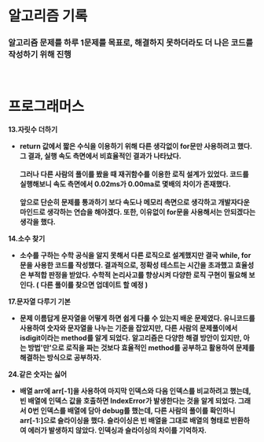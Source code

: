 # 알고리즘 기록

### 알고리즘 문제를 하루 1문제를 목표로, 해결하지 못하더라도 더 나은 코드를 작성하기 위해 진행
<br>

# 프로그래머스

<strong>13.자릿수 더하기</stront>
- return 값에서 짧은 수식을 이용하기 위해 다른 생각없이 for문만 사용하려고 했다. 그 결과, 실행 속도 측면에서 비효율적인 결과가 나타났다.<br>
<br>그러나 다른 사람의 풀이를 봤을 때 재귀함수를 이용한 로직 설계가 있었다. 코드를 실행해보니 속도 측면에서 0.02ms가 0.00ma로 몇배의 차이가 존재했다.<br>
<br>앞으로 단순히 문제를 통과하기 보다 속도나 메모리 측면으로 생각하고 개발자다운 마인드로 생각하는 연습을 해야겠다. 또한, 이유없이 for문을 사용해서는 안되겠다는 생각을 했다.

<strong>14.소수 찾기</stront>
- 소수를 구하는 수학 공식을 알지 못해서 다른 로직으로 설계했지만 결국 while, for문을 사용한 코드를 작성했다. 결과적으로, 정확성 테스트는 시간을 초과했고 효율성은 부적합 판정을 받았다. 수학적 논리사고를 향상시켜 다양한 로직 구현이 필요해 보인다. ( 다른 풀이를 찾으면 업데이트 할 예정 )

<strong>17.문자열 다루기 기본</stront>
- 문제 이름답게 문자열을 어떻게 하면 쉽게 다룰 수 있는지 배운 문제였다. 유니코드를 사용하여 숫자와 문자열을 나누는 기준을 잡았지만, 다른 사람의 문제풀이에서 isdigit이라는 method를 알게 되었다. 알고리즘은 다양한 해결 방안이 있지만, 아는 방법'만'으로 로직을 짜는 것보다 효율적인 method를 공부하고 활용하여 문제를 해결하는 방식으로 공부하자.

<strong>24.같은 숫자는 싫어</stront>
- 배열 arr에 arr[-1]을 사용하여 마지막 인덱스와 다음 인덱스를 비교하려고 했는데, 빈 배열에 인덱스 값을 호출하면 IndexError가 발생한다는 것을 알게 되었다. 그래서 0번 인덱스를 배열에 담아 debug를 했는데, 다른 사람의 풀이를 확인하니 arr[-1:]으로 슬라이싱을 했다. 슬라이싱은 빈 배열을 그대로 배열의 형태로 반환하여 에러가 발생하지 않았다. 인덱싱과 슬라이싱의 차이를 기억하자.